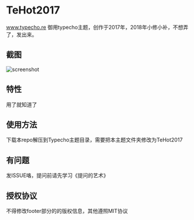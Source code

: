 # TeHot2017

www.typecho.re 御用typecho主题，创作于2017年，2018年小修小补，不想弄了，发出来。



## 截图

![screenshot](https://github.com/benzBrake/TeHot2017/raw/master/screenshot.png)

## 特性

用了就知道了

## 使用方法

下载本repo解压到Typecho主题目录，需要把本主题文件夹修改为TeHot2017

## 有问题

发ISSUE咯，提问前请先学习《提问的艺术》

## 授权协议

不得修改footer部分的的版权信息，其他遵照MIT协议

